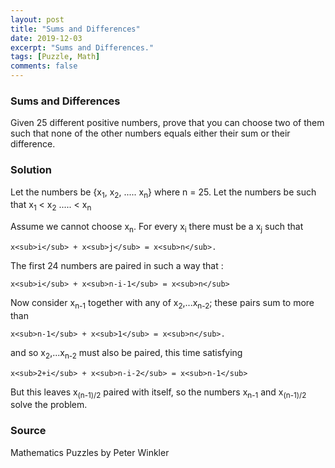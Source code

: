 ```yaml
---
layout: post
title: "Sums and Differences"
date: 2019-12-03
excerpt: "Sums and Differences."
tags: [Puzzle, Math]
comments: false
---
```

### Sums and Differences
Given 25 different positive numbers, prove that you can choose two of them such that none of the other numbers equals either their sum or their difference. 

### Solution

Let the numbers be {x<sub>1</sub>, x<sub>2</sub>, ..... x<sub>n</sub>} where n = 25. 
Let the numbers be such that x<sub>1</sub> < x<sub>2</sub>  ..... < x<sub>n</sub>

Assume we cannot choose x<sub>n</sub>. For every x<sub>i</sub> there must be a x<sub>j</sub> such that 

	x<sub>i</sub> + x<sub>j</sub> = x<sub>n</sub>.
	
The first 24 numbers are paired in such a way that :

	x<sub>i</sub> + x<sub>n-i-1</sub> = x<sub>n</sub>
	
Now consider x<sub>n-1</sub> together with any of x<sub>2</sub>,...x<sub>n-2</sub>; these pairs sum to more than 

	x<sub>n-1</sub> + x<sub>1</sub> = x<sub>n</sub>.
	
and so x<sub>2</sub>,...x<sub>n-2</sub> must also be paired, this time satisfying

	x<sub>2+i</sub> + x<sub>n-i-2</sub> = x<sub>n-1</sub>
	
But this leaves x<sub>(n-1)/2</sub> paired with itself, so the numbers x<sub>n-1</sub> and x<sub>(n-1)/2</sub> solve the problem. 

### Source
Mathematics Puzzles by Peter Winkler
